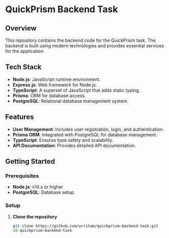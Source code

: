 # QuickPrism Backend Task

## Overview

This repository contains the backend code for the QuickPrism task. The backend is built using modern technologies and provides essential services for the application.

## Tech Stack

- **Node.js**: JavaScript runtime environment.
- **Express.js**: Web framework for Node.js.
- **TypeScript**: A superset of JavaScript that adds static typing.
- **Prisma**: ORM for database access.
- **PostgreSQL**: Relational database management system.

## Features

- **User Management**: Includes user registration, login, and authentication.
- **Prisma ORM**: Integrated with PostgreSQL for database management.
- **TypeScript**: Ensures type safety and scalability.
- **API Documentation**: Provides detailed API documentation.

## Getting Started

### Prerequisites

- **Node.js**: v14.x or higher
- **PostgreSQL**: Database setup

### Setup

1. **Clone the repository**
   ```bash
   git clone https://github.com/wrritam/quickprism-backend-task.git
   cd quickprism-backend-task
